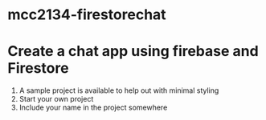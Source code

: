 # mcc2134-firestorechat

# Create a chat app using firebase and Firestore
1. A sample project is available to help out with minimal styling
1. Start your own project
1. Include your name in the project somewhere 